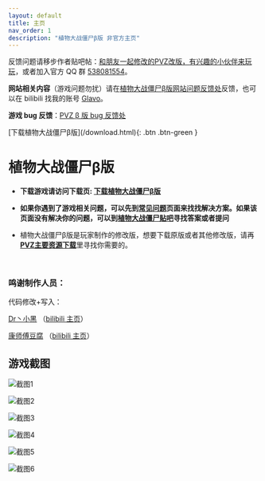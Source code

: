 ```yaml
---
layout: default
title: 主页
nav_order: 1
description: "植物大战僵尸β版 非官方主页"
---
```


反馈问题请移步作者贴吧帖：[和朋友一起修改的PVZ改版，有兴趣的小伙伴来玩玩](https://tieba.baidu.com/p/6213298134)，或者加入官方 QQ 群 [538081554](https://jq.qq.com/?_wv=1027&k=5aAFsMt)。

**网站相关内容**（游戏问题勿扰）请在[植物大战僵尸β版网站问题反馈处](https://docs.qq.com/form/fill/DY2hYVEZJaFdVTmpI?_w_tencentdocx_form=1)反馈，也可以在 bilibili 找我的账号 [Glavo](https://space.bilibili.com/20314891)。

**游戏 bug 反馈**：[PVZ β 版 bug 反馈处](https://docs.qq.com/form/fill/DSUJmdkNleGpTS1hi#/fill)

<span class="fs-8">
[下载植物大战僵尸β版](/download.html){: .btn .btn-green }
</span>

# 植物大战僵尸β版

- **下载游戏请访问下载页: [下载植物大战僵尸β版](/download.html)**

- **如果你遇到了游戏相关问题，可以先到[常见问题](/problems.html)页面来找找解决方案。如果该页面没有解决你的问题，可以到[植物大战僵尸贴吧](https://tieba.baidu.com/f?kw=植物大战僵尸)寻找答案或者提问**

- 植物大战僵尸β版是玩家制作的修改版，想要下载原版或者其他修改版，请再[**PVZ主要资源下载**](http://pvz2.lonelystar.org/download.htm)里寻找你需要的。



<br/>

### 鸣谢制作人员：

代码修改+写入：

[Dr丶小黑](http://tieba.baidu.com/home/main?un=%E7%89%9B%E4%BA%8C%E9%BE%99%E7%96%BC) （[bilibili 主页](https://space.bilibili.com/12952765)）

[康师傅豆腐](http://tieba.baidu.com/home/main?un=%E5%BA%B7%E5%B8%88%E5%82%85%E8%B1%86%E8%85%90) （[bilibili 主页](https://space.bilibili.com/98965051)）


## 游戏截图

![截图1](https://s2.ax1x.com/2020/02/13/1OI7fU.png)

![截图2](https://s2.ax1x.com/2020/02/13/1OIWOs.jpg)

![截图3](https://s2.ax1x.com/2020/02/13/1OIhmn.jpg)

![截图4](https://s2.ax1x.com/2020/02/13/1OIokV.gif)

![截图5](https://s2.ax1x.com/2020/02/13/1OI5T0.png)

![截图6](https://s2.ax1x.com/2020/02/13/1OI4wq.png)